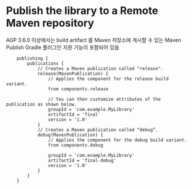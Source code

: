 

# Publish the library to a Remote Maven repository﻿

AGP 3.6.0 이상에서는 build artifact 를 Maven 저장소에 게시할 수 있는 Maven Publish Gradle 플러그인 지원 기능이 포함되어 있음

```
    publishing {
        publications {
            // Creates a Maven publication called "release".
            release(MavenPublication) {
                // Applies the component for the release build variant.
                from components.release

                // You can then customize attributes of the publication as shown below.
                groupId = 'com.example.MyLibrary'
                artifactId = 'final'
                version = '1.0'
            }
            // Creates a Maven publication called “debug”.
            debug(MavenPublication) {
                // Applies the component for the debug build variant.
                from components.debug

                groupId = 'com.example.MyLibrary'
                artifactId = 'final-debug'
                version = '1.0'
            }
        }
    }
```
<!--stackedit_data:
eyJoaXN0b3J5IjpbMjAyNzU5ODY3NV19
-->